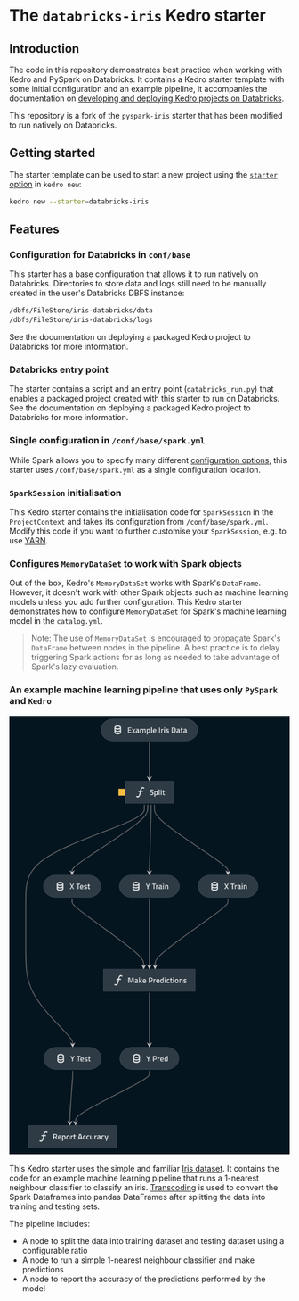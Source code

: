 # The `databricks-iris` Kedro starter

## Introduction

The code in this repository demonstrates best practice when working with Kedro and PySpark on Databricks. It contains a Kedro starter template with some initial configuration and an example pipeline, it accompanies the documentation on [developing and deploying Kedro projects on Databricks](https://docs.kedro.org/en/stable/integrations/index.html#databricks-integration).

This repository is a fork of the `pyspark-iris` starter that has been modified to run natively on Databricks.

## Getting started

The starter template can be used to start a new project using the [`starter` option](https://docs.kedro.org/en/stable/kedro_project_setup/starters.html) in `kedro new`:

```bash
kedro new --starter=databricks-iris
```

## Features

### Configuration for Databricks in `conf/base`

This starter has a base configuration that allows it to run natively on Databricks. Directories to store data and logs still need to be manually created in the user's Databricks DBFS instance:

```bash
/dbfs/FileStore/iris-databricks/data
/dbfs/FileStore/iris-databricks/logs
```

See the documentation on deploying a packaged Kedro project to Databricks for more information.

### Databricks entry point

The starter contains a script and an entry point (`databricks_run.py`) that enables a packaged project created with this starter to run on Databricks. See the documentation on deploying a packaged Kedro project to Databricks for more information.

### Single configuration in `/conf/base/spark.yml`

While Spark allows you to specify many different [configuration options](https://spark.apache.org/docs/latest/configuration.html), this starter uses `/conf/base/spark.yml` as a single configuration location.

### `SparkSession` initialisation

This Kedro starter contains the initialisation code for `SparkSession` in the `ProjectContext` and takes its configuration from `/conf/base/spark.yml`. Modify this code if you want to further customise your `SparkSession`, e.g. to use [YARN](https://hadoop.apache.org/docs/current/hadoop-yarn/hadoop-yarn-site/YARN.html).

### Configures `MemoryDataSet` to work with Spark objects

Out of the box, Kedro's `MemoryDataSet` works with Spark's `DataFrame`. However, it doesn't work with other Spark objects such as machine learning models unless you add further configuration. This Kedro starter demonstrates how to configure `MemoryDataSet` for Spark's machine learning model in the `catalog.yml`.

> Note: The use of `MemoryDataSet` is encouraged to propagate Spark's `DataFrame` between nodes in the pipeline. A best practice is to delay triggering Spark actions for as long as needed to take advantage of Spark's lazy evaluation.

### An example machine learning pipeline that uses only `PySpark` and `Kedro`

![Iris Pipeline Visualisation](./images/iris_pipeline.png)

This Kedro starter uses the simple and familiar [Iris dataset](https://www.kaggle.com/uciml/iris). It contains the code for an example machine learning pipeline that runs a 1-nearest neighbour classifier to classify an iris.
[Transcoding](https://kedro.readthedocs.io/en/stable/data/data_catalog.html#transcoding-datasets) is used to convert the Spark Dataframes into pandas DataFrames after splitting the data into training and testing sets.

The pipeline includes:

* A node to split the data into training dataset and testing dataset using a configurable ratio
* A node to run a simple 1-nearest neighbour classifier and make predictions
* A node to report the accuracy of the predictions performed by the model
